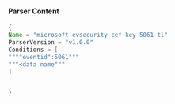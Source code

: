 #### Parser Content
```Java
{
Name = "microsoft-evsecurity-cef-key-5061-tl"
ParserVersion = "v1.0.0"
Conditions = [
""""eventid":5061"""
"""<data name"""
]


}
```